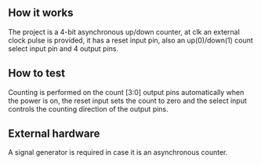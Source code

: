 <!---

This file is used to generate your project datasheet. Please fill in the information below and delete any unused
sections.

You can also include images in this folder and reference them in the markdown. Each image must be less than
512 kb in size, and the combined size of all images must be less than 1 MB.
-->

## How it works

The project is a 4-bit asynchronous up/down counter, at clk an external clock pulse is provided, it has a reset input pin, also an up(0)/down(1) count select input pin and 4 output pins.

## How to test

Counting is performed on the count [3:0] output pins automatically when the power is on, the reset input sets the count to zero and the select input controls the counting direction of the output pins.

## External hardware

A signal generator is required in case it is an asynchronous counter.

